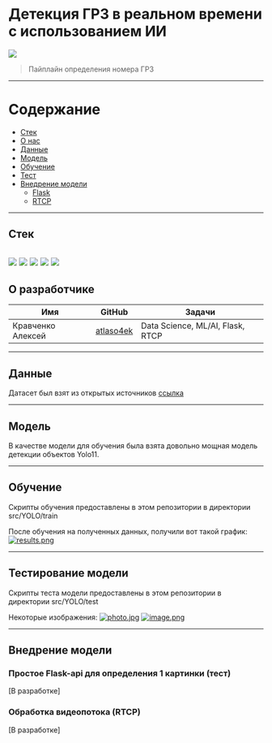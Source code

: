 # Детекция ГРЗ в реальном времени с использованием ИИ
![](https://img.shields.io/badge/Forum-ВолгаIT-green)
>  Пайплайн определения номера ГРЗ
---
# Содержание
- [Стек](#стек)
- [О нас](#о-разработчике)
- [Данные](#данные)
- [Модель](#модель)
- [Обучение](#обучение)
- [Тест](#тестирование-модели)
- [Внедрение модели](#внедрение-модели)
    - [Flask](#простое-flask-api-для-определения-1-картинки-тест)
    - [RTCP](#обработка-видеопотока-rtcp)
---
## Стек
![](https://img.shields.io/badge/Python_3.10-darkred)
![](https://img.shields.io/badge/PyTorch-moccasin)
![](https://img.shields.io/badge/ultralytics-moccasin)
![](https://img.shields.io/badge/pandas-moccasin)
![](https://img.shields.io/badge/flask-moccasin)
---
## О разработчике
| Имя | GitHub | Задачи                           |
|-----|----|----------------------------------|
| Кравченко Алексей | [atlaso4ek](https://github.com/ATLASO4EK "Кравченко Алексей") | Data Science, ML/AI, Flask, RTCP |

---
## Данные
Датасет был взят из открытых источников [ссылка](https://www.kaggle.com/datasets/kirillpribludenko/number-plates-50-russain-50-others)


---
## Модель
В качестве модели для обучения была взята довольно мощная модель детекции объектов Yolo11.

---
## Обучение
Скрипты обучения предоставлены в этом репозитории в директории src/YOLO/train

После обучения на полученных данных, получили вот такой график:
[![results.png](https://i.postimg.cc/vHxqm6mF/results.png)](https://postimg.cc/7fDMsh7m)

---
## Тестирование модели
Скрипты теста модели предоставлены в этом репозитории в директории src/YOLO/test

Некоторые изображения:
[![photo.jpg](https://i.postimg.cc/J7ZKVC6F/photo.jpg)](https://postimg.cc/vD85fkd7)
[![image.png](https://i.postimg.cc/5tD5Ts8R/image.png)](https://postimg.cc/p9YnnYGf)

---
## Внедрение модели
### Простое Flask-api для определения 1 картинки (тест)
[В разработке]

### Обработка видеопотока (RTCP)
[В разработке]